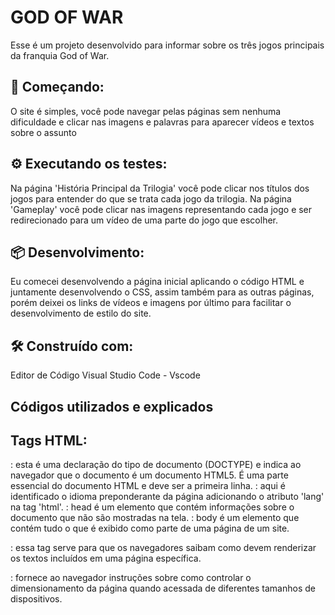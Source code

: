 # GOD OF WAR 

Esse é um projeto desenvolvido para informar sobre os três jogos principais da franquia God of War.

## 🚀 Começando:

O site é simples, você pode navegar pelas páginas sem nenhuma dificuldade e clicar nas imagens e palavras para aparecer vídeos e textos sobre o assunto

## ⚙️ Executando os testes:

Na página 'História Principal da Trilogia' você pode clicar nos títulos dos jogos para entender do que se trata cada jogo da trilogia.
Na página 'Gameplay' você pode clicar nas imagens representando cada jogo e ser redirecionado para um vídeo de uma parte do jogo que escolher.

## 📦 Desenvolvimento:

Eu comecei desenvolvendo a página inicial aplicando o código HTML e juntamente desenvolvendo o CSS, assim também para as outras páginas, porém deixei os links de vídeos e imagens por último para facilitar o desenvolvimento de estilo do site.

## 🛠️ Construído com:

Editor de Código Visual Studio Code - Vscode

## Códigos utilizados e explicados
## Tags HTML:

<!DOCTYPE html>: esta é uma declaração do tipo de documento (DOCTYPE) e indica ao navegador que o documento é um documento HTML5. É uma parte essencial do documento HTML e deve ser a primeira linha.

<html lang="pt-BR">: aqui é identificado o idioma preponderante da página adicionando o atributo 'lang' na tag 'html'.

<head>: head é um elemento que contém informações sobre o documento que não são mostradas na tela.

<body>: body é um elemento que contém tudo o que é exibido como parte de uma página de um site.

<meta charset="UTF-8">: essa tag serve para que os navegadores saibam como devem renderizar os textos incluídos em uma página específica.

<meta name="viewport" content="width=device-width, initial-scale=1.0">: fornece ao navegador instruções sobre como controlar o dimensionamento da página quando acessada de diferentes tamanhos de dispositivos.

<title>: usado para inserir um título em um documento.

<h1>: coloca um texto para possuir um maior destaque, uma fonte maior, e geralmente ele é o elemento de texto mais visível na página de um site.

<h2>: destinados a textos que são subtítulos.

<h3>: informam o assunto da página para os mecanismos de busca.

<link>: especifica as relações entre o documento atual e um recurso externo.

href: indica a relação entre diferentes páginas para os mecanismos de pesquisa.

rel: diz qual é a função do arquivo que você está importando.

<script>: reúne instruções para que o PC execute tarefas e pode ser utilizado para programar infinitas funções.

<header>: representa um grupo de suporte introdutório ou navegacional.

class: é uma lista das classes de um elemento, separada por espaços que podem permitir o CSS e o Javascript selecionar e acessar elementos específicos.

<nav>: serve para agrupar uma lista de links para outras partes de um site, seja essa lista de navegação local ou global.

<button>: corresponde a um botão em que a pessoa usuária pode clicar para executar uma determinada ação.

<li>:é usado para representar um item que faz parte de uma lista.

<ul>: representa uma lista de itens sem ordem rígida, isto é, uma coleção de itens que não trazem uma ordenação.

<a>: com o atributo href cria-se um hiperligação nas páginas web, arquivos, endereços de emails, ligações na mesma página ou endereços na URL.

<div>: é um container genérico para conteúdo de fluxo, que de certa forma não representa nada, que pode ser utilizado para agrupar elementos para fins de estilos.

style: contém informações de estilo para um documento ou uma parte de um documento.

<img>: representa a inserção de uma imagem no documento.

src:  é o caminho para um arquivo ou recurso externo que você deseja vincular ao seu documento HTML.

alt:  é utilizado para descrever o conteúdo de uma imagem.

height: determina a altura da área de determinado conteúdo de um elemento.

width: determina a largura da área de determinado conteúdo de um elemento.

<br>: produz uma quebra de linha em um texto.

<footer>: representa o rodapé da página ou da seção.

<b>: coloca um texto em formato negrito.

ID: define um identificador exclusivo que deve ser único por todo o documento.

<p>:  representa um parágrafo, em mídias visuais, parágrafos são representados como blocos indentados de texto com a primeira letra avançada e separados por linhas em branco.

<span>: é um conteiner generico em linha para conteúdo fraseado , que não representa nada por natureza.

## ✒️ Autores

Leonardo Cassio dos Santos


## 🎁 Expressões de gratidão

* Conte a outras pessoas sobre este projeto 📢
* Convide alguém da equipe para uma cerveja 🍺 
* Obrigado publicamente 🤓.
* etc.
